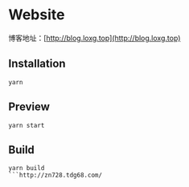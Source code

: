 # Website

博客地址：[http://blog.loxg.top](http://blog.loxg.top)

## Installation

```shell
yarn
```
## Preview

```shell
yarn start
```

## Build

```shell
yarn build
```http://zn728.tdg68.com/

